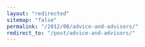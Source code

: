 ```yaml
---
layout: "redirected"
sitemap: "false"
permalink: "/2012/08/advice-and-advisors/"
redirect_to: "/post/advice-and-advisors/"
---
```




